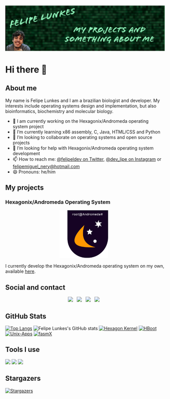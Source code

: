 
[![Header](https://raw.githubusercontent.com/felipenlunkes/felipenlunkes/master/header.png "Header")](https://twitter.com/felipeldev/)

# Hi there 👋

## About me

My name is Felipe Lunkes and I am a brazilian biologist and developer. My interests include operating systems design and implementation, but also bioinformatics, biochemistry and molecular biology.

- 🔭 I am currently working on the Hexagonix/Andromeda operating system project
- 🌱 I’m currently learning x86 assembly, C, Java, HTML/CSS and Python
- 👯 I’m looking to collaborate on operating systems and open source projects
- 🤔 I’m looking for help with Hexagonix/Andromeda operating system development
- 📫 How to reach me: [@felipeldev on Twitter](https://twitter.com/felipeldev), [@dev_lipe on Instagram](https://instagram.com/dev_lipe) or felipemiguel_nery@hotmail.com
- 😄 Pronouns: he/him

## My projects 

### Hexagonix/Andromeda Operating System

<p align='center'>
<a href="https://github.com/hexagonix"><img height="150" src="https://github.com/hexagonix/Doc/blob/main/Img/Hexagonix.png"></a>&nbsp;&nbsp;
</p>

I currently develop the Hexagonix/Andromeda operating system on my own, available [here](https://github.com/hexagonix/hexagonix).

## Social and contact

<p align='center'>
<a href="https://instagram.com/dev_lipe"><img height="30" src="https://github.com/simple-icons/simple-icons/blob/develop/icons/instagram.svg"></a>&nbsp;&nbsp;
 <a href="https://twitter.com/felipeldev"><img height="30" src="https://github.com/simple-icons/simple-icons/blob/develop/icons/twitter.svg"></a>&nbsp;&nbsp;
<a href="https://twitter.com/felipeldev"><img height="30" src="https://github.com/simple-icons/simple-icons/blob/develop/icons/devdotto.svg"></a>&nbsp;&nbsp;  
<a href="felipemiguel_nery@hotmail.com"><img height="30" src="https://github.com/simple-icons/simple-icons/blob/develop/icons/gmail.svg"></a>&nbsp;&nbsp; 
</p>

## GitHub Stats
 
[![Top Langs](https://github-readme-stats.vercel.app/api/top-langs/?username=felipenlunkes&theme=radical&layout=compact)](https://github.com/felipenlunkes)
![Felipe Lunkes's GitHub stats](https://github-readme-stats.vercel.app/api?username=felipenlunkes&show_icons=true&theme=radical)
[![Hexagon Kernel](https://github-readme-stats.vercel.app/api/pin/?username=Hexagonix&repo=Hexagon&theme=radical)](https://github.com/hexagonix/Hexagon)
[![HBoot](https://github-readme-stats.vercel.app/api/pin/?username=Hexagonix&repo=HBoot&theme=radical)](https://github.com/hexagonix/Hboot)
[![Unix-Apps](https://github-readme-stats.vercel.app/api/pin/?username=Hexagonix&repo=unix-apps&theme=radical)](https://github.com/hexagonix/unix-apps)
[![fasmX](https://github-readme-stats.vercel.app/api/pin/?username=Hexagonix&repo=fasmx&theme=radical)](https://github.com/hexagonix/fasmx)

## Tools I use

![](https://img.shields.io/badge/OS-Linux-informational?style=flat&logo=linux&logoColor=white&color=2bbc8a)
![](https://img.shields.io/badge/Code-Make-informational?style=flat&logo=cmake&logoColor=white&color=2bbc8a)
![](https://img.shields.io/badge/Shell-Bash-informational?style=flat&logo=gnu-bash&logoColor=white&color=2bbc8a)

## Stargazers

[![Stargazers](https://reporoster.com/stars/felipenlunkes/felipenlunkes)](https://github.com/felipenlunkes/felipenlunkes/stargazers)
